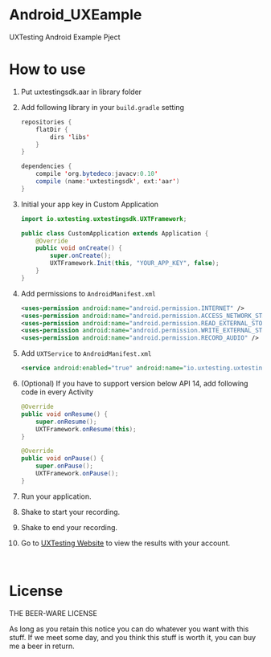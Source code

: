 # Android_UXEample
UXTesting Android Example Pject
<br>


# How to use

1. Put uxtestingsdk.aar in library folder

2. Add following library in your `build.gradle` setting
	```java
	repositories {
	    flatDir {
	        dirs 'libs'
	    }
	}

	dependencies {
	    compile 'org.bytedeco:javacv:0.10'
	    compile (name:'uxtestingsdk', ext:'aar')
	}
	```

3. Initial your app key in Custom Application
	```java
	import io.uxtesting.uxtestingsdk.UXTFramework;

	public class CustomApplication extends Application {
	    @Override
	    public void onCreate() {
	        super.onCreate();
	        UXTFramework.Init(this, "YOUR_APP_KEY", false);
	    }
	}
	```

4. Add permissions to `AndroidManifest.xml`
	```xml
	<uses-permission android:name="android.permission.INTERNET" />
	<uses-permission android:name="android.permission.ACCESS_NETWORK_STATE" />
	<uses-permission android:name="android.permission.READ_EXTERNAL_STORAGE" />
	<uses-permission android:name="android.permission.WRITE_EXTERNAL_STORAGE" />
	<uses-permission android:name="android.permission.RECORD_AUDIO" />
	```

5. Add `UXTService` to `AndroidManifest.xml`
	```xml
	<service android:enabled="true" android:name="io.uxtesting.uxtestingsdk.UXTService" />
	```

6. (Optional) If you have to support version below API 14, add following code in every Activity
	```java
	@Override
	public void onResume() {
	    super.onResume();
	    UXTFramework.onResume(this);
	}

	@Override
	public void onPause() {
	    super.onPause();
	    UXTFramework.onPause();
	}
	```

7. Run your application.

8. Shake to start your recording.

9. Shake to end your recording. 

10. Go to [UXTesting Website](http://www.uxtesting.io/apps/) to view the results with your account.

<br>


# License

THE BEER-WARE LICENSE

As long as you retain this notice you can do whatever you want with this stuff. If we meet some day, and you think this stuff is worth it, you can buy me a beer in return.